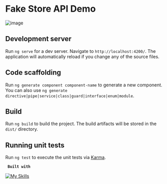 # Fake Store API Demo
![image](https://github.com/mvykool/Cycle/assets/87054757/f6343801-3bc3-406a-97da-3bc77c8d216a)

## Development server

Run `ng serve` for a dev server. Navigate to `http://localhost:4200/`. The application will automatically reload if you change any of the source files.

## Code scaffolding

Run `ng generate component component-name` to generate a new component. You can also use `ng generate directive|pipe|service|class|guard|interface|enum|module`.

## Build

Run `ng build` to build the project. The build artifacts will be stored in the `dist/` directory.

## Running unit tests

Run `ng test` to execute the unit tests via [Karma](https://karma-runner.github.io).

**` Built with`**

[![My Skills](https://skillicons.dev/icons?i=html,scss,ts,angular)](https://skillicons.dev)

